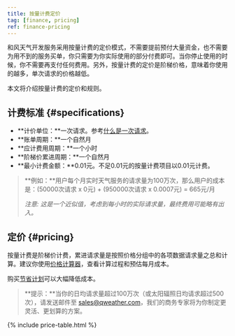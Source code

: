 ```yaml
---
title: 按量计费定价
tag: [finance, pricing]
ref: finance-pricing
---
```


和风天气开发服务采用按量计费的定价模式，不需要提前预付大量资金，也不需要为用不到的服务买单，你只需要为你实际使用的部分付费即可。当你停止使用的时候，你不需要再支付任何费用。另外，按量计费的定价是阶梯价格，意味着你使用的越多，单次请求的价格越低。

本文将介绍按量计费的定价和规则。

## 计费标准 {#specifications}

- **计价单位：**一次请求。参考[什么是一次请求](/help/#what-is-a-request)。
- **账单周期：**一个自然月
- **应计费用周期：**一个小时
- **阶梯价累进周期：**一个自然月
- **最小计费金额：**0.01元。不足0.01元的按量计费项目以0.01元计费。

> **例如：**用户每个月实时天气服务的请求量为100万次，那么用户的成本是：(50000次请求 x 0元) + (950000次请求 x 0.0007元) = 665元/月
>
> *注意: 这是一个近似值，考虑到每小时的实际请求量，最终费用可能略有出入。*

## 定价 {#pricing}

按量计费是阶梯价计费，累进请求量是按照价格分组中的各项数据请求量之总和计算。建议你使用[价格计算器](https://console.qweather.com/price-calculator)，查看计算过程和预估每月成本。

购买[节省计划](/docs/finance/saving-plans/)可以大幅降低成本。

> **提示：**当你的日均请求量超过100万次（或太阳辐照日均请求超过500次），请发送邮件至 <sales@qweather.com>，我们的商务专家将为你制定更灵活、更划算的方案。

{% include price-table.html %}
